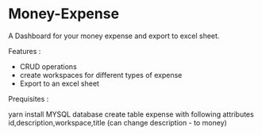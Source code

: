 # Money-Expense
A Dashboard for your money expense and export to excel sheet.

Features : 

- CRUD operations 
- create workspaces for different types of expense
- Export to an excel sheet


Prequisites :

yarn install
MYSQL database 
  create table expense with following attributes
  id,description,workspace,title (can change description - to money)
  


